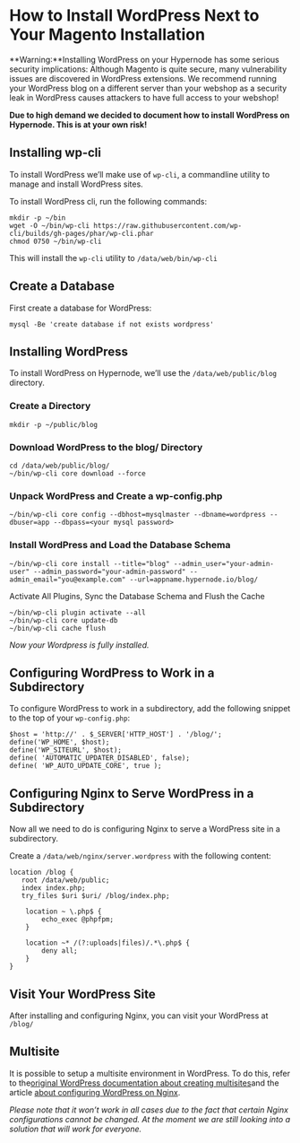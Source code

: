 <!-- source: https://support.hypernode.com/en/best-practices/usage/how-to-install-wordpress-next-to-your-magento-installation/ -->
# How to Install WordPress Next to Your Magento Installation

**Warning:**Installing WordPress on your Hypernode has some serious security implications: Although Magento is quite secure, many vulnerability issues are discovered in WordPress extensions. We recommend running your WordPress blog on a different server than your webshop as a security leak in WordPress causes attackers to have full access to your webshop!

**Due to high demand we decided to document how to install WordPress on Hypernode. This is at your own risk!**


Installing wp-cli
-----------------

To install WordPress we’ll make use of `wp-cli`, a commandline utility to manage and install WordPress sites.

To install WordPress cli, run the following commands:

```nginx
mkdir -p ~/bin
wget -O ~/bin/wp-cli https://raw.githubusercontent.com/wp-cli/builds/gh-pages/phar/wp-cli.phar
chmod 0750 ~/bin/wp-cli
```
This will install the `wp-cli` utility to `/data/web/bin/wp-cli`

Create a Database
-----------------

First create a database for WordPress:

```nginx
mysql -Be 'create database if not exists wordpress'
```
Installing WordPress
--------------------

To install WordPress on Hypernode, we’ll use the `/data/web/public/blog` directory.

### Create a Directory

```nginx
mkdir -p ~/public/blog
```
### Download WordPress to the blog/ Directory

```nginx
cd /data/web/public/blog/
~/bin/wp-cli core download --force
```
### Unpack WordPress and Create a wp-config.php

```nginx
~/bin/wp-cli core config --dbhost=mysqlmaster --dbname=wordpress --dbuser=app --dbpass=<your mysql password>
```
### Install WordPress and Load the Database Schema

```nginx
~/bin/wp-cli core install --title="blog" --admin_user="your-admin-user" --admin_password="your-admin-password" --admin_email="you@example.com" --url=appname.hypernode.io/blog/
```
Activate All Plugins, Sync the Database Schema and Flush the Cache

```nginx
~/bin/wp-cli plugin activate --all
~/bin/wp-cli core update-db
~/bin/wp-cli cache flush
```
*Now your Wordpress is fully installed.*

Configuring WordPress to Work in a Subdirectory
-----------------------------------------------

To configure WordPress to work in a subdirectory, add the following snippet to the top of your `wp-config.php`:

```nginx
$host = 'http://' . $_SERVER['HTTP_HOST'] . '/blog/';
define('WP_HOME', $host);
define('WP_SITEURL', $host);
define( 'AUTOMATIC_UPDATER_DISABLED', false);
define( 'WP_AUTO_UPDATE_CORE', true );
```
Configuring Nginx to Serve WordPress in a Subdirectory
------------------------------------------------------

Now all we need to do is configuring Nginx to serve a WordPress site in a subdirectory.

Create a `/data/web/nginx/server.wordpress` with the following content:

```nginx
location /blog {
   root /data/web/public;
   index index.php;
   try_files $uri $uri/ /blog/index.php;

    location ~ \.php$ {
        echo_exec @phpfpm;
    }

    location ~* /(?:uploads|files)/.*\.php$ {
        deny all;
    }
}
```
Visit Your WordPress Site
-------------------------

After installing and configuring Nginx, you can visit your WordPress at `/blog/`

Multisite
---------

It is possible to setup a multisite environment in WordPress. To do this, refer to the[original WordPress documentation about creating multisites](https://codex.wordpress.org/Create_A_Network)and the article [about configuring WordPress on Nginx](https://wordpress.org/support/article/nginx/).

*Please note that it won’t work in all cases due to the fact that certain Nginx configurations cannot be changed. At the moment we are still looking into a solution that will work for everyone.*
